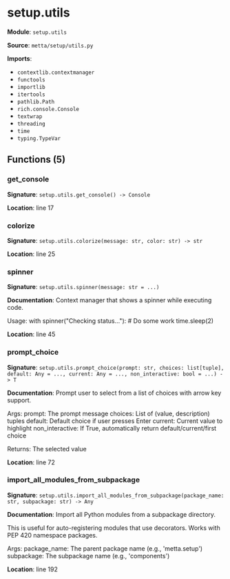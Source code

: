 # setup.utils

**Module**: `setup.utils`

**Source**: `metta/setup/utils.py`

**Imports**:
- `contextlib.contextmanager`
- `functools`
- `importlib`
- `itertools`
- `pathlib.Path`
- `rich.console.Console`
- `textwrap`
- `threading`
- `time`
- `typing.TypeVar`

## Functions (5)

### get_console

**Signature**: `setup.utils.get_console() -> Console`

**Location**: line 17

### colorize

**Signature**: `setup.utils.colorize(message: str, color: str) -> str`

**Location**: line 25

### spinner

**Signature**: `setup.utils.spinner(message: str = ...)`

**Documentation**: Context manager that shows a spinner while executing code.

Usage:
    with spinner("Checking status..."):
        # Do some work
        time.sleep(2)

**Location**: line 45

### prompt_choice

**Signature**: `setup.utils.prompt_choice(prompt: str, choices: list[tuple], default: Any = ..., current: Any = ..., non_interactive: bool = ...) -> T`

**Documentation**: Prompt user to select from a list of choices with arrow key support.

Args:
    prompt: The prompt message
    choices: List of (value, description) tuples
    default: Default choice if user presses Enter
    current: Current value to highlight
    non_interactive: If True, automatically return default/current/first choice

Returns:
    The selected value

**Location**: line 72

### import_all_modules_from_subpackage

**Signature**: `setup.utils.import_all_modules_from_subpackage(package_name: str, subpackage: str) -> Any`

**Documentation**: Import all Python modules from a subpackage directory.

This is useful for auto-registering modules that use decorators.
Works with PEP 420 namespace packages.

Args:
    package_name: The parent package name (e.g., 'metta.setup')
    subpackage: The subpackage name (e.g., 'components')

**Location**: line 192

